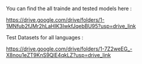 You can find the all trainde and tested models here :

https://drive.google.com/drive/folders/1-1MNfub2fJMr2hLaHIK3IwkfJqebBU95?usp=drive_link

Test Datasets for all languages :

https://drive.google.com/drive/folders/1-7Z2weEG_-X8nou1eZT9KnS9QlE4qkLZ?usp=drive_link




